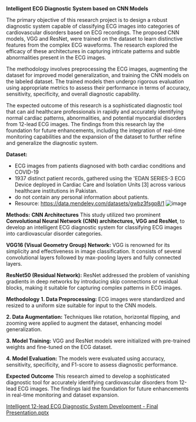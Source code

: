 **Intelligent ECG Diagnostic System based on CNN Models**

The primary objective of this research project is to design a robust diagnostic system capable of classifying ECG images into categories of cardiovascular disorders based on ECG recordings. The proposed CNN models, VGG and ResNet, were trained on the dataset to learn distinctive features from the complex ECG waveforms. The research explored the efficacy of these architectures in capturing intricate patterns and subtle abnormalities present in the ECG images.

The methodology involves preprocessing the ECG images, augmenting the dataset for improved model generalization, and training the CNN models on the labeled dataset. The trained models then undergo rigorous evaluation using appropriate metrics to assess their performance in terms of accuracy, sensitivity, specificity, and overall diagnostic capability.

The expected outcome of this research is a sophisticated diagnostic tool that can aid healthcare professionals in rapidly and accurately identifying normal cardiac patterns, abnormalities, and potential myocardial disorders from 12-lead ECG images. The findings from this research lay the foundation for future enhancements, including the integration of real-time monitoring capabilities and the expansion of the dataset to further refine and generalize the diagnostic system.

**Dataset:**
- ECG images from patients diagnosed with both cardiac conditions and COVID-19 
- 1937 distinct patient records, gathered using the 'EDAN SERIES-3 ECG Device deployed in Cardiac Care and Isolation Units [3] across various healthcare institutions in Pakistan.
- do not contain any personal information about patients.
- Resource: https://data.mendeley.com/datasets/gwbz3fsgp8/1 
![image](https://github.com/aaleksandraristic/Intelligent-ECG-Diagnostic-System-based-on-CNN-Models/assets/140200824/9480dff9-4e22-4fc9-9684-f12592a5f402)


**Methods:**
**CNN Architectures**
This study utilized two prominent **Convolutional Neural Network (CNN) architectures, VGG and ResNet**, to develop an intelligent ECG diagnostic system for classifying ECG images into cardiovascular disorder categories.

**VGG16 (Visual Geometry Group) Network:**
VGG is renowned for its simplicity and effectiveness in image classification. It consists of several convolutional layers followed by max-pooling layers and fully connected layers.

**ResNet50 (Residual Network):**
ResNet addressed the problem of vanishing gradients in deep networks by introducing skip connections or residual blocks, making it suitable for capturing complex patterns in ECG images.

**Methodology**
**1. Data Preprocessing:** ECG images were standardized and resized to a uniform size suitable for input to the CNN models.

**2. Data Augmentation:** Techniques like rotation, horizontal flipping, and zooming were applied to augment the dataset, enhancing model generalization.

**3. Model Training:** VGG and ResNet models were initialized with pre-trained weights and fine-tuned on the ECG dataset.

**4. Model Evaluation:** The models were evaluated using accuracy, sensitivity, specificity, and F1-score to assess diagnostic performance. 

**Expected Outcome**
This research aimed to develop a sophisticated diagnostic tool for accurately identifying cardiovascular disorders from 12-lead ECG images. The findings laid the foundation for future enhancements in real-time monitoring and dataset expansion.


[Intelligent 12-lead ECG Diagnostic System Development - Final Presentation.pptx](https://github.com/user-attachments/files/15909110/Intelligent.12-lead.ECG.Diagnostic.System.Development.-.Final.Presentation.pptx)
